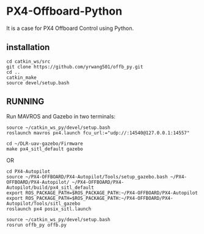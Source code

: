# PX4-Offboard-Python
It is a case for PX4 Offboard Control using Python.

## **installation**
```
cd catkin_ws/src
git clone https://github.com/yrwang501/offb_py.git
cd ..
catkin_make
source devel/setup.bash
```

## **RUNNING**
Run MAVROS and Gazebo in two terminals:
```
source ~/catkin_ws_py/devel/setup.bash
roslaunch mavros px4.launch fcu_url:="udp://:14540@127.0.0.1:14557"
```
```
cd ~/DLR-uav-gazebo/Firmware
make px4_sitl_default gazebo
```
OR
```
cd PX4-Autopilot
source ~/PX4-OFFBOARD/PX4-Autopilot/Tools/setup_gazebo.bash ~/PX4-OFFBOARD/PX4-Autopilot/ ~/PX4-OFFBOARD/PX4-Autopilot/build/px4_sitl_default
export ROS_PACKAGE_PATH=$ROS_PACKAGE_PATH:~/PX4-OFFBOARD/PX4-Autopilot
export ROS_PACKAGE_PATH=$ROS_PACKAGE_PATH:~/PX4-OFFBOARD/PX4-Autopilot/Tools/sitl_gazebo
roslaunch px4 posix_sitl.launch
```
```
source ~/catkin_ws_py/devel/setup.bash
rosrun offb_py offb.py
```

